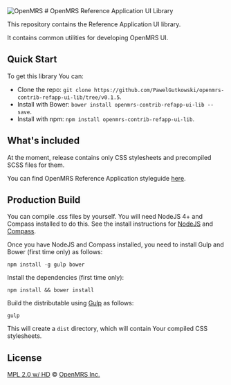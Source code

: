 <img src="https://cloud.githubusercontent.com/assets/668093/12567089/0ac42774-c372-11e5-97eb-00baf0fccc37.jpg" alt="OpenMRS"/>
# OpenMRS Reference Application UI Library

This repository contains the Reference Application UI library.

It contains common utilities for developing OpenMRS UI. 

## Quick Start

To get this library You can: 
- Clone the repo: `git clone https://github.com/PawelGutkowski/openmrs-contrib-refapp-ui-lib/tree/v0.1.5`.
- Install with Bower: `bower install openmrs-contrib-refapp-ui-lib --save`.
- Install with npm: `npm install openmrs-contrib-refapp-ui-lib`.

## What's included

At the moment, release contains only CSS stylesheets and precompiled SCSS files for them.

You can find OpenMRS Reference Application styleguide [here](http://devtest01.openmrs.org:8080/openmrs/uicommons/styleGuide.page).

## Production Build

You can compile .css files by yourself. You will need NodeJS 4+ and Compass installed to do this. See the install instructions for [NodeJS](https://nodejs.org/en/download/package-manager/) and [Compass](http://compass-style.org/install/).

Once you have NodeJS and Compass installed, you need to install Gulp and Bower (first time only) as follows:
````
npm install -g gulp bower
````

Install the dependencies (first time only):

```
npm install && bower install
```

Build the distributable using [Gulp](http://gulpjs.com/) as follows:

````
gulp
````

This will create a `dist` directory, which will contain Your compiled CSS stylesheets.

## License

[MPL 2.0 w/ HD](http://openmrs.org/license/) © [OpenMRS Inc.](http://www.openmrs.org/)
